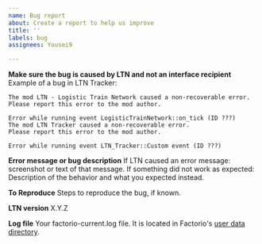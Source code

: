 ```yaml
---
name: Bug report
about: Create a report to help us improve
title: ''
labels: bug
assignees: Yousei9

---
```


**Make sure the bug is caused by LTN and not an interface recipient**
Example of a bug in LTN Tracker:
```
The mod LTN - Logistic Train Network caused a non-recoverable error.
Please report this error to the mod author.

Error while running event LogisticTrainNetwork::on_tick (ID ???)
The mod LTN Tracker caused a non-recoverable error.
Please report this error to the mod author.

Error while running event LTN_Tracker::Custom event (ID ???)
```

**Error message or bug description**
If LTN caused an error message: screenshot or text of that message.
If something did not work as expected: Description of the behavior and what you expected instead.

**To Reproduce**
Steps to reproduce the bug, if known.

**LTN version**
X.Y.Z

**Log file**
Your factorio-current.log file. It is located in Factorio's [user data directory](https://wiki.factorio.com/Application_directory#User_data_directory).
